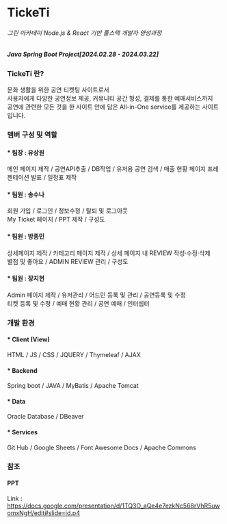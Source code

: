 # TickeTi

###### 그린 아카데미 Node.js & React 기반 풀스택 개발자 양성과정
##### Java Spring Boot Project[2024.02.28 - 2024.03.22]

### TickeTi 란?   
문화 생활을 위한 공연 티켓팅 사이트로서   
사용자에게 다양한 공연정보 제공, 커뮤니티 공간 형성, 결제를 통한 예매서비스까지     
공연에 관련한 모든 것을 한 사이트 안에 담은 All-in-One service를 제공하는 사이트입니다.   

### 맴버 구성 및 역할 
#### * 팀장 : 유상원    
메인 페이지 제작 / 공연API추출 / DB작업 / 유저용 공연 검색 / 매출 현황 페이지
프레젠테이션 발표 / 일정표 제작

#### * 팀원 : 송수나   
회원 가입 / 로그인 / 정보수정 / 탈퇴 및 로그아웃   
My Ticket 페이지 / PPT 제작 / 구성도
   
#### * 팀원 : 방종민   
상세페이지 제작 / 카테고리 페이지 제작 /  상세 페이지 내 REVIEW 작성·수정·삭제   
별점 및 좋아요 /  ADMIN REVIEW 관리 / 구성도   
#### * 팀원 : 장지현
Admin 페이지 제작 / 유저관리 / 어드민 등록 및 관리 / 공연등록 및 수정   
티켓 등록 및 수정 / 예매 현황 관리 /  공연 예매 / 인터셉터


### 개발 환경
#### * Client (View)   
HTML / JS / CSS / JQUERY / Thymeleaf / AJAX      
#### * Backend   
Spring boot / JAVA / MyBatis / Apache Tomcat   
#### * Data   
Oracle Database / DBeaver   
#### * Services   
Git Hub / Google Sheets / Font Awesome Docs / Apache Commons   

### 참조   
#### PPT   
Link : https://docs.google.com/presentation/d/1TQ3O_aQe4e7ezkNc568rVhR5uwomxNgH/edit#slide=id.p4



